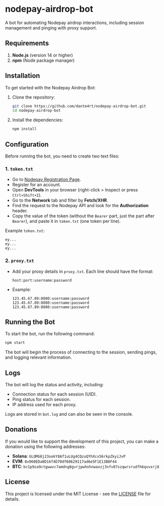 # nodepay-airdrop-bot

A bot for automating Nodepay airdrop interactions, including session management and pinging with proxy support.

## Requirements

1. **Node.js** (version 14 or higher)
2. **npm** (Node package manager)

## Installation

To get started with the Nodepay Airdrop Bot:

1. Clone the repository:

    ```bash
    git clone https://github.com/dante4rt/nodepay-airdrop-bot.git
    cd nodepay-airdrop-bot
    ```

2. Install the dependencies:

    ```bash
    npm install
    ```

## Configuration

Before running the bot, you need to create two text files:

### 1. `token.txt`

- Go to [Nodepay Registration Page](https://app.nodepay.ai/register?ref=3WZFKKi0Hbvi1sd).
- Register for an account.
- Open **DevTools** in your browser (right-click > Inspect or press `Ctrl+Shift+I`).
- Go to the **Network** tab and filter by **Fetch/XHR**.
- Find the request to the Nodepay API and look for the **Authorization** header.
- Copy the value of the token (without the `Bearer` part, just the part after `Bearer`), and paste it in `token.txt` (one token per line).

Example `token.txt`:

```text
ey...
ey...
ey...
```

### 2. `proxy.txt`

- Add your proxy details in `proxy.txt`. Each line should have the format:

  ```text
  host:port:username:password
  ```

- Example:

  ```text
  123.45.67.89:8080:username:password
  123.45.67.89:8080:username:password
  123.45.67.89:8080:username:password
  ```

## Running the Bot

To start the bot, run the following command:

```bash
npm start
```

The bot will begin the process of connecting to the session, sending pings, and logging relevant information.

## Logs

The bot will log the status and activity, including:

- Connection status for each session (UID).
- Ping status for each session.
- IP address used for each proxy.

Logs are stored in `bot.log` and can also be seen in the console.

## Donations

If you would like to support the development of this project, you can make a donation using the following addresses:

- **Solana**: `GLQMG8j23ookY8Af1uLUg4CQzuQYhXcx56rkpZkyiJvP`
- **EVM**: `0x960EDa0D16f4D70df60629117ad6e5F1E13B8F44`
- **BTC**: `bc1p9za9ctgwwvc7amdng8gvrjpwhnhnwaxzj3nfv07szqwrsrudfh6qvvxrj8`

## License

This project is licensed under the MIT License - see the [LICENSE](LICENSE) file for details.
